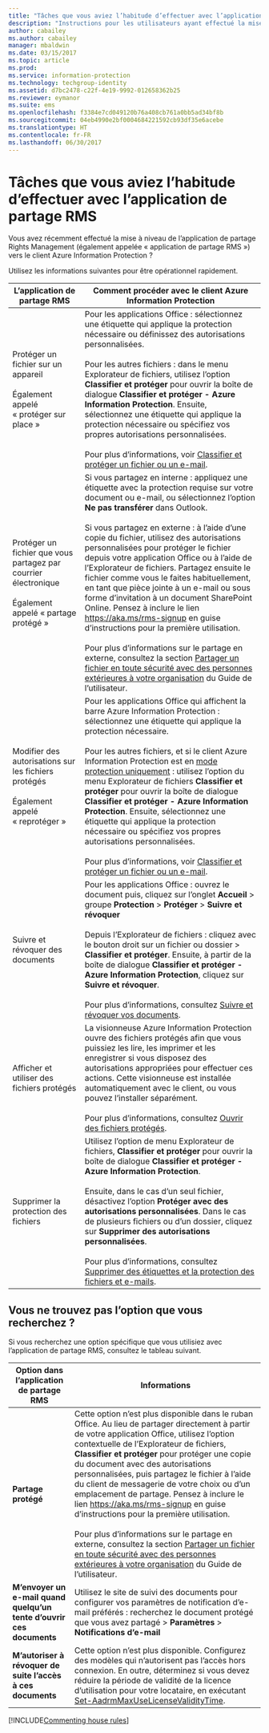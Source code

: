 ```yaml
---
title: "Tâches que vous aviez l’habitude d’effectuer avec l’application de partage RMS - AIP"
description: "Instructions pour les utilisateurs ayant effectué la mise à niveau de l’application de partage RMS vers le client Azure Information Protection."
author: cabailey
ms.author: cabailey
manager: mbaldwin
ms.date: 03/15/2017
ms.topic: article
ms.prod: 
ms.service: information-protection
ms.technology: techgroup-identity
ms.assetid: d7bc2478-c22f-4e19-9992-012658362b25
ms.reviewer: eymanor
ms.suite: ems
ms.openlocfilehash: f3384e7cd049120b76a408cb761a0bb5ad34bf8b
ms.sourcegitcommit: 04eb4990e2bf0004684221592cb93df35e6acebe
ms.translationtype: HT
ms.contentlocale: fr-FR
ms.lasthandoff: 06/30/2017
---
```

# <a name="tasks-that-you-used-to-do-with-the-rms-sharing-application"></a>Tâches que vous aviez l’habitude d’effectuer avec l’application de partage RMS

Vous avez récemment effectué la mise à niveau de l’application de partage Rights Management (également appelée « application de partage RMS ») vers le client Azure Information Protection ? 

Utilisez les informations suivantes pour être opérationnel rapidement.

|L’application de partage RMS|Comment procéder avec le client Azure Information Protection
|-----------|--------------------|
|Protéger un fichier sur un appareil <br /><br />Également appelé « protéger sur place »|Pour les applications Office : sélectionnez une étiquette qui applique la protection nécessaire ou définissez des autorisations personnalisées.<br /><br />Pour les autres fichiers : dans le menu Explorateur de fichiers, utilisez l’option **Classifier et protéger** pour ouvrir la boîte de dialogue **Classifier et protéger - Azure Information Protection**. Ensuite, sélectionnez une étiquette qui applique la protection nécessaire ou spécifiez vos propres autorisations personnalisées. <br /><br />Pour plus d’informations, voir [Classifier et protéger un fichier ou un e-mail](client-classify-protect.md).
|Protéger un fichier que vous partagez par courrier électronique <br /><br />Également appelé « partage protégé »|Si vous partagez en interne : appliquez une étiquette avec la protection requise sur votre document ou e-mail, ou sélectionnez l’option **Ne pas transférer** dans Outlook. <br /><br /> Si vous partagez en externe : à l’aide d’une copie du fichier, utilisez des autorisations personnalisées pour protéger le fichier depuis votre application Office ou à l’aide de l’Explorateur de fichiers. Partagez ensuite le fichier comme vous le faites habituellement, en tant que pièce jointe à un e-mail ou sous forme d’invitation à un document SharePoint Online. Pensez à inclure le lien https://aka.ms/rms-signup en guise d’instructions pour la première utilisation. <br /><br />Pour plus d’informations sur le partage en externe, consultez la section [Partager un fichier en toute sécurité avec des personnes extérieures à votre organisation](client-classify-protect.md#safely-share-a-file-with-people-outside-your-organization) du Guide de l’utilisateur.
|Modifier des autorisations sur les fichiers protégés <br /><br />Également appelé « reprotéger »|Pour les applications Office qui affichent la barre Azure Information Protection : sélectionnez une étiquette qui applique la protection nécessaire.<br /><br />Pour les autres fichiers, et si le client Azure Information Protection est en [mode protection uniquement](client-protection-only-mode.md) : utilisez l’option du menu Explorateur de fichiers **Classifier et protéger** pour ouvrir la boîte de dialogue **Classifier et protéger - Azure Information Protection**. Ensuite, sélectionnez une étiquette qui applique la protection nécessaire ou spécifiez vos propres autorisations personnalisées.<br /><br />Pour plus d’informations, voir [Classifier et protéger un fichier ou un e-mail](client-classify-protect.md).
|Suivre et révoquer des documents|Pour les applications Office : ouvrez le document puis, cliquez sur l’onglet **Accueil** > groupe **Protection** > **Protéger** > **Suivre et révoquer**<br /><br />Depuis l’Explorateur de fichiers : cliquez avec le bouton droit sur un fichier ou dossier > **Classifier et protéger**. Ensuite, à partir de la boîte de dialogue **Classifier et protéger - Azure Information Protection**, cliquez sur **Suivre et révoquer**. <br /><br />Pour plus d’informations, consultez [Suivre et révoquer vos documents](client-track-revoke.md).
|Afficher et utiliser des fichiers protégés|La visionneuse Azure Information Protection ouvre des fichiers protégés afin que vous puissiez les lire, les imprimer et les enregistrer si vous disposez des autorisations appropriées pour effectuer ces actions. Cette visionneuse est installée automatiquement avec le client, ou vous pouvez l’installer séparément.<br /><br />Pour plus d’informations, consultez [Ouvrir des fichiers protégés](client-view-use-files.md).
|Supprimer la protection des fichiers|Utilisez l’option de menu Explorateur de fichiers, **Classifier et protéger** pour ouvrir la boîte de dialogue **Classifier et protéger - Azure Information Protection**. <br /><br />Ensuite, dans le cas d’un seul fichier, désactivez l’option **Protéger avec des autorisations personnalisées**. Dans le cas de plusieurs fichiers ou d’un dossier, cliquez sur **Supprimer des autorisations personnalisées**.<br /><br />Pour plus d’informations, consultez [Supprimer des étiquettes et la protection des fichiers et e-mails](client-remove-label-protection.md).|

## <a name="cant-find-the-option-youre-looking-for"></a>Vous ne trouvez pas l’option que vous recherchez ?

Si vous recherchez une option spécifique que vous utilisiez avec l’application de partage RMS, consultez le tableau suivant.

|Option dans l’application de partage RMS|Informations
|-----------|--------------------|
|**Partage protégé**|Cette option n’est plus disponible dans le ruban Office. Au lieu de partager directement à partir de votre application Office, utilisez l’option contextuelle de l’Explorateur de fichiers, **Classifier et protéger** pour protéger une copie du document avec des autorisations personnalisées, puis partagez le fichier à l’aide du client de messagerie de votre choix ou d’un emplacement de partage. Pensez à inclure le lien https://aka.ms/rms-signup en guise d’instructions pour la première utilisation. <br /><br />Pour plus d’informations sur le partage en externe, consultez la section [Partager un fichier en toute sécurité avec des personnes extérieures à votre organisation](#safely-share-a-file-with-people-outside-your-organization) du Guide de l’utilisateur.
|**M’envoyer un e-mail quand quelqu’un tente d’ouvrir ces documents**|Utilisez le site de suivi des documents pour configurer vos paramètres de notification d’e-mail préférés : recherchez le document protégé que vous avez partagé > **Paramètres** > **Notifications d’e-mail**
|**M’autoriser à révoquer de suite l’accès à ces documents**|Cette option n’est plus disponible. Configurez des modèles qui n’autorisent pas l’accès hors connexion. En outre, déterminez si vous devez réduire la période de validité de la licence d’utilisation pour votre locataire, en exécutant [Set-AadrmMaxUseLicenseValidityTime](/powershell/aadrm/vlatest/set-aadrmmaxuselicensevaliditytime).







[!INCLUDE[Commenting house rules](../includes/houserules.md)]  
